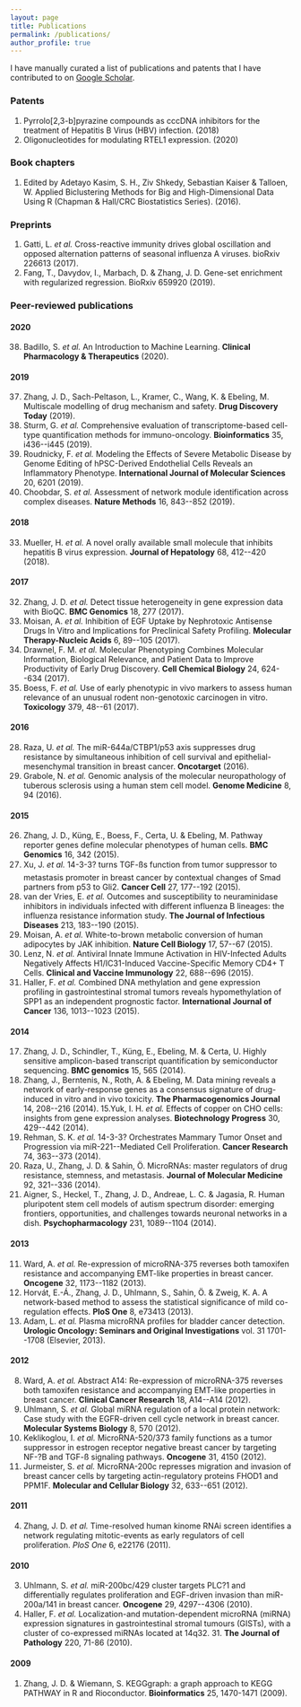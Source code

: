 ```yaml
---
layout: page
title: Publications
permalink: /publications/
author_profile: true
---
```


I have manually curated a list of publications and patents that I have
contributed to on [Google
Scholar](https://scholar.google.com/citations?user=ths6zX0AAAAJ&hl=en). 

### Patents

1. Pyrrolo[2,3-b]pyrazine compounds as cccDNA inhibitors for the treatment of Hepatitis B Virus (HBV) infection. (2018)
2. Oligonucleotides for modulating RTEL1 expression. (2020)

### Book chapters

1. Edited by Adetayo Kasim, S. H., Ziv Shkedy, Sebastian Kaiser & Talloen, W. Applied Biclustering Methods for Big and High-Dimensional Data Using R (Chapman & Hall/CRC Biostatistics Series). (2016).

### Preprints

1. Gatti, L. *et al.* Cross-reactive immunity drives global oscillation and opposed alternation patterns of seasonal influenza A viruses. bioRxiv 226613 (2017).
2. Fang, T., Davydov, I., Marbach, D. & Zhang, J. D. Gene-set enrichment with regularized regression. BioRxiv 659920 (2019).

### Peer-reviewed publications

#### 2020

38. Badillo, S. *et al.* An Introduction to Machine Learning. **Clinical Pharmacology & Therapeutics** (2020).

#### 2019
37. Zhang, J. D., Sach-Peltason, L., Kramer, C., Wang, K. & Ebeling, M. Multiscale modelling of drug mechanism and safety. **Drug Discovery Today** (2019).
36. Sturm, G. *et al.* Comprehensive evaluation of transcriptome-based cell-type quantification methods for immuno-oncology. **Bioinformatics** 35, i436--i445 (2019).
35. Roudnicky, F. *et al.* Modeling the Effects of Severe Metabolic Disease by Genome Editing of hPSC-Derived Endothelial Cells Reveals an Inflammatory Phenotype. **International Journal of Molecular Sciences** 20, 6201 (2019).
34. Choobdar, S. *et al.* Assessment of network module identification across complex diseases. **Nature Methods** 16, 843--852 (2019).

#### 2018
33. Mueller, H. *et al.* A novel orally available small molecule that inhibits hepatitis B virus expression. **Journal of Hepatology** 68, 412--420 (2018).

#### 2017
32. Zhang, J. D. *et al.* Detect tissue heterogeneity in gene expression data with BioQC. **BMC Genomics** 18, 277 (2017).
31. Moisan, A. *et al.* Inhibition of EGF Uptake by Nephrotoxic Antisense Drugs In Vitro and Implications for Preclinical Safety Profiling. **Molecular Therapy-Nucleic Acids** 6, 89--105 (2017).
30. Drawnel, F. M. *et al.* Molecular Phenotyping Combines Molecular Information, Biological Relevance, and Patient Data to Improve Productivity of Early Drug Discovery. **Cell Chemical Biology** 24, 624--634 (2017).
29. Boess, F. *et al.* Use of early phenotypic in vivo markers to assess human relevance of an unusual rodent non-genotoxic carcinogen in vitro. **Toxicology** 379, 48--61 (2017).

#### 2016
28. Raza, U. *et al.* The miR-644a/CTBP1/p53 axis suppresses drug resistance by simultaneous inhibition of cell survival and epithelial-mesenchymal transition in breast cancer. **Oncotarget** (2016).
27. Grabole, N. *et al.* Genomic analysis of the molecular neuropathology of tuberous sclerosis using a human stem cell model. **Genome Medicine** 8, 94 (2016).

#### 2015
26. Zhang, J. D., Küng, E., Boess, F., Certa, U. & Ebeling, M. Pathway reporter genes define molecular phenotypes of human cells. **BMC Genomics** 16, 342 (2015).
25. Xu, J. *et al.* 14-3-3? turns TGF-ßs function from tumor suppressor to metastasis promoter in breast cancer by contextual changes of Smad partners from p53 to Gli2. **Cancer Cell** 27, 177--192 (2015).
24. van der Vries, E. *et al.* Outcomes and susceptibility to neuraminidase inhibitors in individuals infected with different influenza B lineages: the influenza resistance information study. **The Journal of Infectious Diseases** 213, 183--190 (2015).
23. Moisan, A. *et al.* White-to-brown metabolic conversion of human adipocytes by JAK inhibition. **Nature Cell Biology** 17, 57--67 (2015).
19. Lenz, N. *et al.* Antiviral Innate Immune Activation in HIV-Infected Adults Negatively Affects H1/IC31-Induced Vaccine-Specific Memory CD4+ T Cells. **Clinical and Vaccine Immunology** 22, 688--696 (2015).
18. Haller, F. *et al.* Combined DNA methylation and gene expression profiling in gastrointestinal stromal tumors reveals hypomethylation of SPP1 as an independent prognostic factor. **International Journal of Cancer** 136, 1013--1023 (2015).

#### 2014
17. Zhang, J. D., Schindler, T., Küng, E., Ebeling, M. & Certa, U. Highly sensitive amplicon-based transcript quantification by semiconductor sequencing. **BMC genomics** 15, 565 (2014).
16. Zhang, J., Berntenis, N., Roth, A. & Ebeling, M. Data mining reveals a network of early-response genes as a consensus signature of drug-induced in vitro and in vivo toxicity. **The Pharmacogenomics Journal** 14, 208--216 (2014).
15.Yuk, I. H. *et al.* Effects of copper on CHO cells: insights from gene expression analyses. **Biotechnology Progress** 30, 429--442 (2014).
14. Rehman, S. K. *et al.* 14-3-3? Orchestrates Mammary Tumor Onset and Progression via miR-221--Mediated Cell Proliferation. **Cancer Research** 74, 363--373 (2014).
13. Raza, U., Zhang, J. D. & Sahin, Ö. MicroRNAs: master regulators of drug resistance, stemness, and metastasis. **Journal of Molecular Medicine** 92, 321--336 (2014).
12. Aigner, S., Heckel, T., Zhang, J. D., Andreae, L. C. & Jagasia, R. Human pluripotent stem cell models of autism spectrum disorder: emerging frontiers, opportunities, and challenges towards neuronal networks in a dish. **Psychopharmacology** 231, 1089--1104 (2014).

#### 2013
11. Ward, A. *et al.* Re-expression of microRNA-375 reverses both tamoxifen resistance and accompanying EMT-like properties in breast cancer. **Oncogene** 32, 1173--1182 (2013).
10. Horvát, E.-Á., Zhang, J. D., Uhlmann, S., Sahin, Ö. & Zweig, K. A. A network-based method to assess the statistical significance of mild co-regulation effects. **PloS One** 8, e73413 (2013).
9. Adam, L. *et al.* Plasma microRNA profiles for bladder cancer detection. **Urologic Oncology: Seminars and Original Investigations** vol. 31 1701--1708 (Elsevier, 2013).

#### 2012
8. Ward, A. *et al.* Abstract A14: Re-expression of microRNA-375 reverses both tamoxifen resistance and accompanying EMT-like properties in breast cancer. **Clinical Cancer Research** 18, A14--A14 (2012).
7. Uhlmann, S. *et al.* Global miRNA regulation of a local protein network: Case study with the EGFR-driven cell cycle network in breast cancer. **Molecular Systems Biology** 8, 570 (2012).
6. Keklikoglou, I. *et al.* MicroRNA-520/373 family functions as a tumor suppressor in estrogen receptor negative breast cancer by targeting NF-?B and TGF-ß signaling pathways. **Oncogene** 31, 4150 (2012).
5. Jurmeister, S. *et al.* MicroRNA-200c represses migration and invasion of breast cancer cells by targeting actin-regulatory proteins FHOD1 and PPM1F. **Molecular and Cellular Biology** 32, 633--651 (2012).

#### 2011
4. Zhang, J. D. *et al.* Time-resolved human kinome RNAi screen identifies a network regulating mitotic-events as early regulators of cell proliferation. *PloS One* 6, e22176 (2011).

#### 2010
3. Uhlmann, S. *et al.* miR-200bc/429 cluster targets PLC?1 and differentially regulates proliferation and EGF-driven invasion than miR-200a/141 in breast cancer. **Oncogene** 29, 4297--4306 (2010).
2. Haller, F. *et al.* Localization-and mutation-dependent microRNA (miRNA) expression signatures in gastrointestinal stromal tumours (GISTs), with a cluster of co-expressed miRNAs located at 14q32. 31. **The Journal of Pathology** 220, 71-86 (2010).

#### 2009
1. Zhang, J. D. & Wiemann, S. KEGGgraph: a graph approach to KEGG PATHWAY in R and Rioconductor. **Bioinformatics** 25, 1470-1471 (2009).
